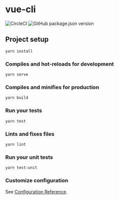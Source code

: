 # vue-cli


![CircleCI](https://img.shields.io/circleci/build/gh/epicmaxco/vuestic-ui/develop?label=tests)
![GitHub package.json version](https://img.shields.io/github/package-json/v/epicmaxco/vuestic-ui)

## Project setup
```
yarn install
```

### Compiles and hot-reloads for development
```
yarn serve
```

### Compiles and minifies for production
```
yarn build
```

### Run your tests
```
yarn test
```

### Lints and fixes files
```
yarn lint
```

### Run your unit tests
```
yarn test:unit
```

### Customize configuration
See [Configuration Reference](https://cli.vuejs.org/config/).
